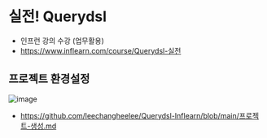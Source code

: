 # 실전! Querydsl
  * 인프런 강의 수강 (업무활용)
  * https://www.inflearn.com/course/Querydsl-실전

## **프로젝트 환경설정**
![image](https://user-images.githubusercontent.com/79301439/188359285-7c6ecb46-8d63-484f-8706-4ba328b88b80.png)

  * https://github.com/leechangheelee/Querydsl-Inflearn/blob/main/프로젝트-생성.md
